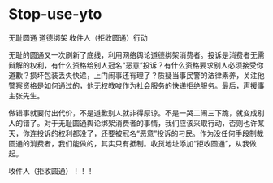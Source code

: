 # Stop-use-yto
无耻圆通 道德绑架  收件人（拒收圆通）行动

无耻的圆通又一次刷新了底线，利用网络舆论道德绑架消费者。投诉是消费者无需辩解的权利，有什么资格给别人冠名“恶意”投诉？有什么资格要求别人必须接受你道歉？损坏包装丢失快递，上门闹事还有理了？质疑当事民警的法律素养，关注他警察资格是如何通过的，他无权教唆作为社会服务的快递拒绝服务。最后，声援事主张先生。

做错事就要付出代价，不是道歉别人就非得原谅。不是一哭二闹三下跪，就变成别人的错了。对于无耻圆通舆论绑架消费者的事情，我们应该采取行动，否则也许某天，你连投诉的权利都没了，还要被冠名“恶意”投诉的刁民。作为没任何手段制裁圆通的消费者，我们能做的，其实只有抵制。收货地址添加“拒收圆通”，从我做起。

收件人（拒收圆通）！！！
